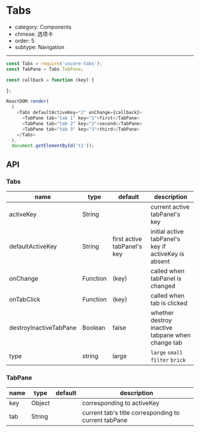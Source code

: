 # Tabs

- category: Components
- chinese: 选项卡
- order: 5
- subtype: Navigation

---

```js
const Tabs = require('uxcore-tabs');
const TabPane = Tabs.TabPane;

const callback = function (key) {

};

ReactDOM.render(
  (
    <Tabs defaultActiveKey="2" onChange={callback}>
      <TabPane tab="tab 1" key="1">first</TabPane>
      <TabPane tab="tab 2" key="2">second</TabPane>
      <TabPane tab="tab 3" key="3">third</TabPane>
    </Tabs>
  ),
  document.getElementById('t2'));
```

## API
### Tabs
|name|type|default|description|
|----|----|-------|-----------|
|activeKey |String| |current active tabPanel's key|
|defaultActiveKey|	String|	first active tabPanel's key| initial active tabPanel's key if activeKey is absent|
|onChange|	Function|(key)		|called when tabPanel is changed|
|onTabClick|	Function|(key)		|called when tab is clicked|
|destroyInactiveTabPane| Boolean | false | whether destroy inactive tabpane when change tab|
|type|string|large|`large` `small` `filter` `brick`|

### TabPane
|name|type|default|description|
|----|----|-------|-----------|
|key| Object | |corresponding to activeKey|
|tab| String | |current tab's title corresponding to current tabPane|
